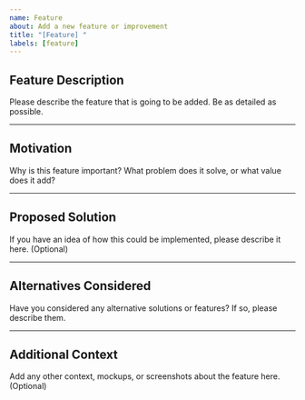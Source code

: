 ```yaml
---
name: Feature
about: Add a new feature or improvement
title: "[Feature] "
labels: [feature]
---
```


## Feature Description

Please describe the feature that is going to be added. Be as detailed as possible.

---

## Motivation

Why is this feature important? What problem does it solve, or what value does it add?

---

## Proposed Solution

If you have an idea of how this could be implemented, please describe it here. (Optional)

---

## Alternatives Considered

Have you considered any alternative solutions or features? If so, please describe them.

---

## Additional Context

Add any other context, mockups, or screenshots about the feature here. (Optional)
